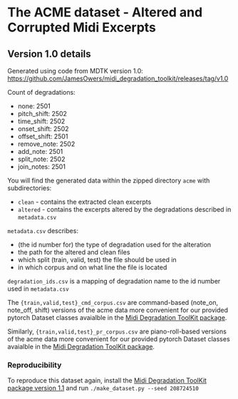 # The ACME dataset - Altered and Corrupted Midi Excerpts

## Version 1.0 details

Generated using code from MDTK version 1.0: https://github.com/JamesOwers/midi_degradation_toolkit/releases/tag/v1.0

Count of degradations:
* none: 2501
* pitch_shift: 2502
* time_shift: 2502
* onset_shift: 2502
* offset_shift: 2501
* remove_note: 2502
* add_note: 2501
* split_note: 2502
* join_notes: 2501           

You will find the generated data within the zipped directory `acme` with subdirectories:

* `clean` - contains the extracted clean excerpts
* `altered` - contains the excerpts altered by the degradations described in `metadata.csv`

`metadata.csv` describes:

* (the id number for) the type of degradation used for the alteration
* the path for the altered and clean files
* which split (train, valid, test) the file should be used in
* in which corpus and on what line the file is located

`degradation_ids.csv` is a mapping of degradation name to the id number used in `metadata.csv`

The `{train,valid,test}_cmd_corpus.csv` are command-based (note_on, note_off, shift) versions of the acme data more convenient for our provided pytorch Dataset classes avaialble in the [Midi Degradation ToolKit package](https://github.com/JamesOwers/midi_degradation_toolkit).

Similarly, `{train,valid,test}_pr_corpus.csv` are piano-roll-based versions of the acme data more convenient for our provided pytorch Dataset classes avaialble in the [Midi Degradation ToolKit package](https://github.com/JamesOwers/midi_degradation_toolkit).

### Reproducibility
To reproduce this dataset again, install the [Midi Degradation ToolKit package version 1.1](https://github.com/JamesOwers/midi_degradation_toolkit/releases/tag/v1.1) and run `./make_dataset.py --seed 208724510`
